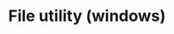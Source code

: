 ---
layout: post
categories: tools
title:  File utility (windows)
# tool-url: http://unixhelp.ed.ac.uk/CGI/man-cgi?file
# maintenance-organization: maintenance organization
capabilities: Identifies files.
formats: many (> 1,000)
details: File Utility is usually bundled with Linux, UNIX and OS X. The GnuWin32? port is provided for use on Windows. Due to variations in versions this may cause different output when run on different platforms. File Utility is called in its default mode (no arguments), and also with -i to determine the MIME type. The output is converted into a simple XML document and then converted to FITS XML using xml/fileutility/fileutility_to_fits.xslt
more-info: windows port - <a href="http://gnuwin32.sourceforge.net/">http://gnuwin32.sourceforge.net/</a>
# more-info-url: more information link
---